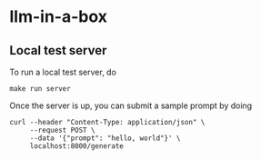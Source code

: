 # llm-in-a-box

## Local test server

To run a local test server, do

```
make run server
```

Once the server is up, you can submit a sample prompt by doing

```
curl --header "Content-Type: application/json" \
     --request POST \
     --data '{"prompt": "hello, world"}' \
     localhost:8000/generate
```